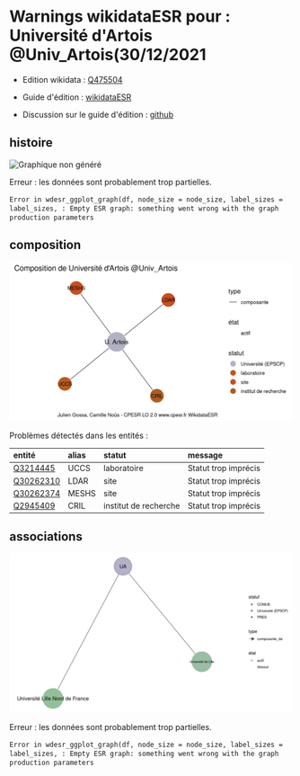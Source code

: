 Warnings wikidataESR pour : Université d'Artois @Univ_Artois(30/12/2021
================

- Edition wikidata : [Q475504](https://www.wikidata.org/wiki/Q475504)
- Guide d'édition : [wikidataESR](https://github.com/cpesr/wikidataESR/)

- Discussion sur le guide d'édition : [github](https://github.com/cpesr/wikidataESR/issues)



## histoire 

![Graphique non généré](Q475504-histoire.png) 

 


Erreur : les données sont probablement trop partielles.
```
Error in wdesr_ggplot_graph(df, node_size = node_size, label_sizes = label_sizes, : Empty ESR graph: something went wrong with the graph production parameters

``` 



## composition 

![Graphique non généré](Q475504-composition.png) 

Problèmes détectés dans les entités :

|entité                                               |alias |statut                |message              |
|:----------------------------------------------------|:-----|:---------------------|:--------------------|
|[Q3214445](https://www.wikidata.org/wiki/Q3214445)   |UCCS  |laboratoire           |Statut trop imprécis |
|[Q30262310](https://www.wikidata.org/wiki/Q30262310) |LDAR  |site                  |Statut trop imprécis |
|[Q30262374](https://www.wikidata.org/wiki/Q30262374) |MESHS |site                  |Statut trop imprécis |
|[Q2945409](https://www.wikidata.org/wiki/Q2945409)   |CRIL  |institut de recherche |Statut trop imprécis |

 



## associations 

![Graphique non généré](Q475504-associations.png) 

 


Erreur : les données sont probablement trop partielles.
```
Error in wdesr_ggplot_graph(df, node_size = node_size, label_sizes = label_sizes, : Empty ESR graph: something went wrong with the graph production parameters

``` 

